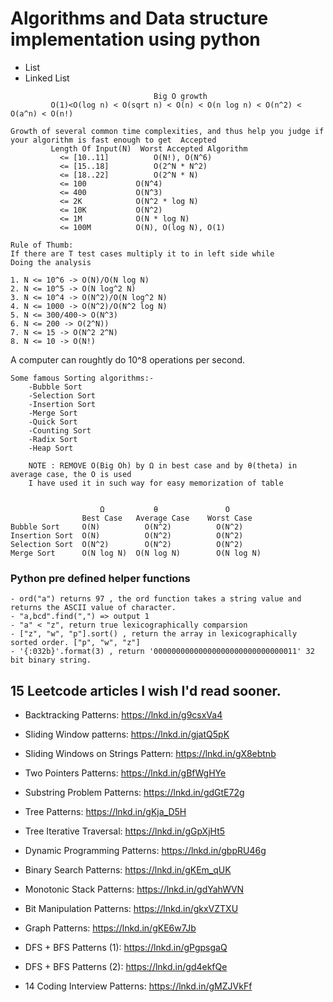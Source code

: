 # Algorithms and Data structure implementation using python
- List
- Linked List


```
                     			Big O growth
		 O(1)<O(log n) < O(sqrt n) < O(n) < O(n log n) < O(n^2) < O(a^n) < O(n!)
		 
Growth of several common time complexities, and thus help you judge if your algorithm is fast enough to get  Accepted  
		 Length Of Input(N)	 Worst Accepted Algorithm	   
		   <= [10..11]			O(N!), O(N^6)  
		   <= [15..18]			O(2^N * N^2)  
		   <= [18..22]			O(2^N * N)  
		   <= 100			O(N^4)  
		   <= 400			O(N^3)  
		   <= 2K			O(N^2 * log N)  
		   <= 10K			O(N^2)  
		   <= 1M			O(N * log N)  
		   <= 100M			O(N), O(log N), O(1)  
```

```
Rule of Thumb:
If there are T test cases multiply it to in left side while
Doing the analysis

1. N <= 10^6 -> O(N)/O(N log N)
2. N <= 10^5 -> O(N log^2 N)
3. N <= 10^4 -> O(N^2)/O(N log^2 N)
4. N <= 1000 -> O(N^2)/O(N^2 log N)
5. N <= 300/400-> O(N^3)
6. N <= 200 -> O(2^N))
7. N <= 15 -> O(N^2 2^N)
8. N <= 10 -> O(N!)
```
A computer can roughtly do 10^8 operations per second.

```
Some famous Sorting algorithms:-
	-Bubble Sort
	-Selection Sort
	-Insertion Sort
	-Merge Sort
	-Quick Sort
	-Counting Sort
	-Radix Sort
	-Heap Sort
	
	NOTE : REMOVE O(Big Oh) by Ω in best case and by θ(theta) in average case, the O is used
	I have used it in such way for easy memorization of table
	
```

                        Ω	        θ               O
                    Best Case   Average Case    Worst Case
	Bubble Sort     O(N)          O(N^2)          O(N^2)
	Insertion Sort  O(N)          O(N^2)          O(N^2)
	Selection Sort  O(N^2)        O(N^2)          O(N^2)
	Merge Sort      O(N log N)  O(N log N)        O(N log N)



### Python pre defined helper functions
```
- ord("a") returns 97 , the ord function takes a string value and returns the ASCII value of character.
- "a,bcd".find(",") => output 1
- "a" < "z", return true lexicographically comparsion
- ["z", "w", "p"].sort() , return the array in lexicographically sorted order. ["p", "w", "z"]
- '{:032b}'.format(3) , return '00000000000000000000000000000011' 32 bit binary string.
```

## 15 Leetcode articles I wish I'd read sooner.

- Backtracking Patterns: https://lnkd.in/g9csxVa4

- Sliding Window patterns: https://lnkd.in/gjatQ5pK

- Sliding Windows on Strings Pattern: https://lnkd.in/gX8ebtnb

- Two Pointers Patterns: https://lnkd.in/gBfWgHYe

- Substring Problem Patterns: https://lnkd.in/gdGtE72g

- Tree Patterns: https://lnkd.in/gKja_D5H

- Tree Iterative Traversal: https://lnkd.in/gGpXjHt5

- Dynamic Programming Patterns: https://lnkd.in/gbpRU46g

- Binary Search Patterns: https://lnkd.in/gKEm_qUK

- Monotonic Stack Patterns: https://lnkd.in/gdYahWVN

- Bit Manipulation Patterns: https://lnkd.in/gkxVZTXU

- Graph Patterns: https://lnkd.in/gKE6w7Jb

- DFS + BFS Patterns (1): https://lnkd.in/gPgpsgaQ

- DFS + BFS Patterns (2): https://lnkd.in/gd4ekfQe

- 14 Coding Interview Patterns: https://lnkd.in/gMZJVkFf



